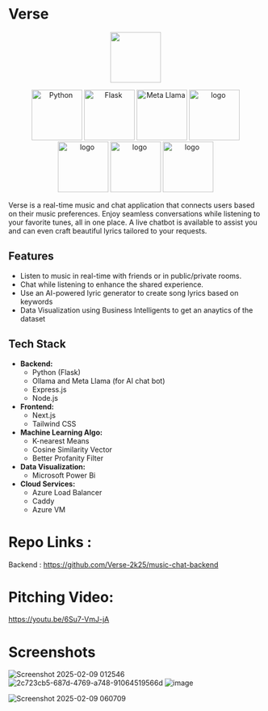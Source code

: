 # Verse

<p align="center">

<img src="https://github.com/user-attachments/assets/0285985c-f590-47d3-bfe1-209a50b823ae" width="100" />
</p>
<p align="center">

<img src="https://img.shields.io/badge/Python-3776AB?style=for-the-badge&logo=python&logoColor=white" alt="Python" width="100" />
<img src="https://img.shields.io/badge/Flask-000000?style=for-the-badge&logo=flask&logoColor=white" alt="Flask" width="100" />
<img src="https://img.shields.io/badge/Meta Llama-5C2D91?style=for-the-badge&logo=microsoft-azure&logoColor=white" alt="Meta Llama" width="100" />
  <img src="https://img.shields.io/badge/Node.js-43853D?style=for-the-badge&logo=node.js&logoColor=white" alt="logo" width="100" />
   <img src="https://img.shields.io/badge/JavaScript-323330?style=for-the-badge&logo=javascript&logoColor=F7DF1E" alt="logo" width="100" />

   <img src="https://img.shields.io/badge/-ReactJs-61DAFB?logo=react&logoColor=white&style=for-the-badge" alt="logo" width="100" />
  <img src="https://img.shields.io/badge/Tailwind_CSS-38B2AC?style=for-the-badge&logo=tailwind-css&logoColor=white" alt="logo" width="100" />
  </p>
<P>Verse is a real-time music and chat application that connects users based on their music preferences. Enjoy seamless conversations while listening to your favorite tunes, all in one place. A live chatbot is available to assist you and can even craft beautiful lyrics tailored to your requests.</P>

  ## Features
  - Listen to music in real-time with friends or in public/private rooms.
  - Chat while listening to enhance the shared experience.
  - Use an AI-powered lyric generator to create song lyrics based on keywords
  - Data Visualization using Business Intelligents to get an anaytics of the dataset



  ## Tech Stack
- **Backend:** 
  - Python (Flask)
  - Ollama and Meta Llama (for AI chat bot)
  - Express.js
  - Node.js
- **Frontend:** 
  - Next.js
  - Tailwind CSS
- **Machine Learning Algo:**
  - K-nearest Means
  - Cosine Similarity Vector
  - Better Profanity Filter
- **Data Visualization:**
  - Microsoft Power Bi
- **Cloud Services:**
  - Azure Load Balancer
  - Caddy
  - Azure VM
  
# Repo Links :
  Backend : https://github.com/Verse-2k25/music-chat-backend
# Pitching Video: 
https://youtu.be/6Su7-VmJ-jA

 # Screenshots 
![Screenshot 2025-02-09 012546](https://github.com/user-attachments/assets/4259d429-31c4-441c-ba83-b5aa596306ed)
![2c723cb5-687d-4769-a748-91064519566d](https://github.com/user-attachments/assets/459cc46d-76f0-4707-b35a-6be1e10e4d67)
![image](https://github.com/user-attachments/assets/0e32d5c0-2a2c-44d2-aaa3-323a8cb070e3)


![Screenshot 2025-02-09 060709](https://github.com/user-attachments/assets/ad1cbdb6-7334-4019-a186-4f8e6bd71c7f)


